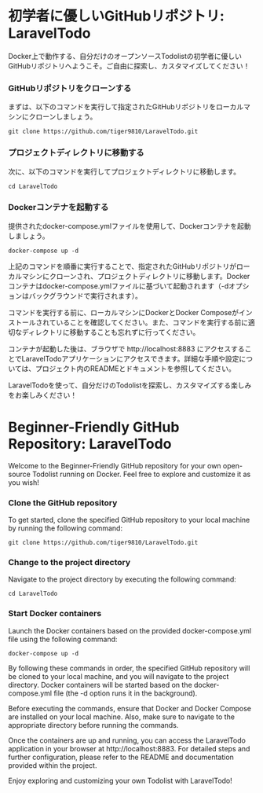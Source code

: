 # 初学者に優しいGitHubリポジトリ: LaravelTodo
Docker上で動作する、自分だけのオープンソースTodolistの初学者に優しいGitHubリポジトリへようこそ。ご自由に探索し、カスタマイズしてください！

### GitHubリポジトリをクローンする
まずは、以下のコマンドを実行して指定されたGitHubリポジトリをローカルマシンにクローンしましょう。
```
git clone https://github.com/tiger9810/LaravelTodo.git
```
### プロジェクトディレクトリに移動する
次に、以下のコマンドを実行してプロジェクトディレクトリに移動します。
```
cd LaravelTodo
```
### Dockerコンテナを起動する
提供されたdocker-compose.ymlファイルを使用して、Dockerコンテナを起動しましょう。
```
docker-compose up -d
```
上記のコマンドを順番に実行することで、指定されたGitHubリポジトリがローカルマシンにクローンされ、プロジェクトディレクトリに移動します。Dockerコンテナはdocker-compose.ymlファイルに基づいて起動されます（-dオプションはバックグラウンドで実行されます）。

コマンドを実行する前に、ローカルマシンにDockerとDocker Composeがインストールされていることを確認してください。また、コマンドを実行する前に適切なディレクトリに移動することも忘れずに行ってください。

コンテナが起動した後は、ブラウザで http://localhost:8883 にアクセスすることでLaravelTodoアプリケーションにアクセスできます。詳細な手順や設定については、プロジェクト内のREADMEとドキュメントを参照してください。

LaravelTodoを使って、自分だけのTodolistを探索し、カスタマイズする楽しみをお楽しみください！


# Beginner-Friendly GitHub Repository: LaravelTodo
Welcome to the Beginner-Friendly GitHub repository for your own open-source Todolist running on Docker. Feel free to explore and customize it as you wish!

### Clone the GitHub repository
To get started, clone the specified GitHub repository to your local machine by running the following command:
```
git clone https://github.com/tiger9810/LaravelTodo.git
```
### Change to the project directory
Navigate to the project directory by executing the following command:
```
cd LaravelTodo
```
### Start Docker containers
Launch the Docker containers based on the provided docker-compose.yml file using the following command:
```
docker-compose up -d
```
By following these commands in order, the specified GitHub repository will be cloned to your local machine, and you will navigate to the project directory. Docker containers will be started based on the docker-compose.yml file (the -d option runs it in the background).

Before executing the commands, ensure that Docker and Docker Compose are installed on your local machine. Also, make sure to navigate to the appropriate directory before running the commands.

Once the containers are up and running, you can access the LaravelTodo application in your browser at http://localhost:8883. For detailed steps and further configuration, please refer to the README and documentation provided within the project.

Enjoy exploring and customizing your own Todolist with LaravelTodo!
